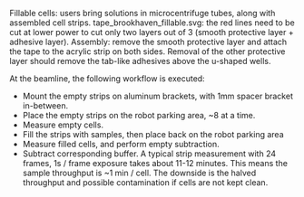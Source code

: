 Fillable cells: users bring solutions in microcentrifuge tubes, along with assembled cell strips. 
tape_brookhaven_fillable.svg: the red lines need to be cut at lower power to cut only two layers out of 3 (smooth protective layer + adhesive layer). 
Assembly: remove the smooth protective layer and attach the tape to the acrylic strip on both sides. Removal of the other protective layer should remove the tab-like adhesives above the u-shaped wells.

At the beamline, the following workflow is executed:
- Mount the empty strips on aluminum brackets, with 1mm spacer bracket in-between.
- Place the empty strips on the robot parking area, ~8 at a time.
- Measure empty cells.
- Fill the strips with samples, then place back on the robot parking area
- Measure filled cells, and perform empty subtraction.
- Subtract corresponding buffer.
A typical strip measurement with 24 frames, 1s / frame exposure takes about 11-12 minutes. This means the sample throughput is ~1 min / cell. The downside is the halved throughput and possible contamination if cells are not kept clean.
